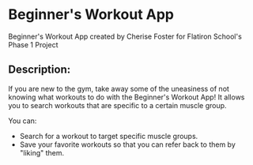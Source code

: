 <h1>Beginner's Workout App</h1>
Beginner's Workout App created by Cherise Foster for Flatiron School's Phase 1 Project

<h2>Description:</h2>
If you are new to the gym, take away some of the uneasiness of not knowing what workouts to do with the Beginner's Workout App! It allows you to search workouts that are specific to a certain muscle group. 

You can:
<ul>
<li>Search for a workout to target specific muscle groups.</li>
<li>Save your favorite workouts so that you can refer back to them by "liking" them.</li>
</ul>


